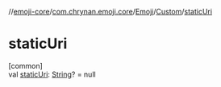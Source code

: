 //[emoji-core](../../../../index.md)/[com.chrynan.emoji.core](../../index.md)/[Emoji](../index.md)/[Custom](index.md)/[staticUri](static-uri.md)

# staticUri

[common]\
val [staticUri](static-uri.md): [String](https://kotlinlang.org/api/latest/jvm/stdlib/kotlin/-string/index.html)? = null
